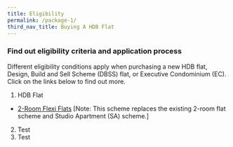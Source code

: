 ```yaml
---
title: Eligibility
permalink: /package-1/
third_nav_title: Buying A HDB Flat
---
```


### Find out eligibility criteria and application process

Different eligibility conditions apply when purchasing a new HDB flat, Design, Build and Sell Scheme (DBSS) flat, or Executive Condominium (EC). Click on the links below to find out more.

1. HDB Flat
  - [2-Room Flexi Flats](https://hdb.gov.sg/cs/infoweb/residential/buying-a-flat/new/hdb-flat) [Note: This scheme replaces the existing 2-room flat scheme and Studio Apartment (SA) scheme.]
2. Test
3. Test
